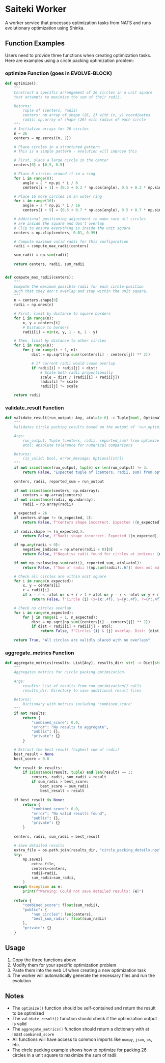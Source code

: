 # Saiteki Worker

A worker service that processes optimization tasks from NATS and runs evolutionary optimization using Shinka.

## Function Examples

Users need to provide three functions when creating optimization tasks. Here are examples using a circle packing optimization problem:

### optimize Function (goes in EVOLVE-BLOCK)

```python
def optimize():
    """
    Construct a specific arrangement of 26 circles in a unit square
    that attempts to maximize the sum of their radii.

    Returns:
        Tuple of (centers, radii)
        centers: np.array of shape (26, 2) with (x, y) coordinates
        radii: np.array of shape (26) with radius of each circle
    """
    # Initialize arrays for 26 circles
    n = 26
    centers = np.zeros((n, 2))

    # Place circles in a structured pattern
    # This is a simple pattern - evolution will improve this

    # First, place a large circle in the center
    centers[0] = [0.5, 0.5]

    # Place 8 circles around it in a ring
    for i in range(8):
        angle = 2 * np.pi * i / 8
        centers[i + 1] = [0.5 + 0.3 * np.cos(angle), 0.5 + 0.3 * np.sin(angle)]

    # Place 16 more circles in an outer ring
    for i in range(16):
        angle = 2 * np.pi * i / 16
        centers[i + 9] = [0.5 + 0.7 * np.cos(angle), 0.5 + 0.7 * np.sin(angle)]

    # Additional positioning adjustment to make sure all circles
    # are inside the square and don't overlap
    # Clip to ensure everything is inside the unit square
    centers = np.clip(centers, 0.01, 0.99)

    # Compute maximum valid radii for this configuration
    radii = compute_max_radii(centers)

    sum_radii = np.sum(radii)
    
    return centers, radii, sum_radii


def compute_max_radii(centers):
    """
    Compute the maximum possible radii for each circle position
    such that they don't overlap and stay within the unit square.
    """
    n = centers.shape[0]
    radii = np.ones(n)

    # First, limit by distance to square borders
    for i in range(n):
        x, y = centers[i]
        # Distance to borders
        radii[i] = min(x, y, 1 - x, 1 - y)

    # Then, limit by distance to other circles
    for i in range(n):
        for j in range(i + 1, n):
            dist = np.sqrt(np.sum((centers[i] - centers[j]) ** 2))

            # If current radii would cause overlap
            if radii[i] + radii[j] > dist:
                # Scale both radii proportionally
                scale = dist / (radii[i] + radii[j])
                radii[i] *= scale
                radii[j] *= scale

    return radii
```

### validate_result Function

```python
def validate_result(run_output: Any, atol=1e-6) -> Tuple[bool, Optional[str]]:
    """
    Validates circle packing results based on the output of 'run_optimization'.

    Args:
        run_output: Tuple (centers, radii, reported_sum) from optimize function
        atol: Absolute tolerance for numerical comparisons

    Returns:
        (is_valid: bool, error_message: Optional[str])
    """
    if not isinstance(run_output, tuple) or len(run_output) != 3:
        return False, "Expected tuple of (centers, radii, sum) from optimize function"
    
    centers, radii, reported_sum = run_output
    
    if not isinstance(centers, np.ndarray):
        centers = np.array(centers)
    if not isinstance(radii, np.ndarray):
        radii = np.array(radii)

    n_expected = 26
    if centers.shape != (n_expected, 2):
        return False, f"Centers shape incorrect. Expected ({n_expected}, 2), got {centers.shape}"
    
    if radii.shape != (n_expected,):
        return False, f"Radii shape incorrect. Expected ({n_expected},), got {radii.shape}"

    if np.any(radii < 0):
        negative_indices = np.where(radii < 0)[0]
        return False, f"Negative radii found for circles at indices: {negative_indices}"

    if not np.isclose(np.sum(radii), reported_sum, atol=atol):
        return False, f"Sum of radii ({np.sum(radii):.6f}) does not match reported ({reported_sum:.6f})"

    # Check all circles are within unit square
    for i in range(n_expected):
        x, y = centers[i]
        r = radii[i]
        if x - r < -atol or x + r > 1 + atol or y - r < -atol or y + r > 1 + atol:
            return False, f"Circle {i} (x={x:.4f}, y={y:.4f}, r={r:.4f}) is outside unit square"

    # Check no circles overlap
    for i in range(n_expected):
        for j in range(i + 1, n_expected):
            dist = np.sqrt(np.sum((centers[i] - centers[j]) ** 2))
            if dist < radii[i] + radii[j] - atol:
                return False, f"Circles {i} & {j} overlap. Dist: {dist:.4f}, Sum Radii: {(radii[i] + radii[j]):.4f}"
    
    return True, "All circles are validly placed with no overlaps"
```

### aggregate_metrics Function

```python
def aggregate_metrics(results: List[Any], results_dir: str) -> Dict[str, Any]:
    """
    Aggregates metrics for circle packing optimization.
    
    Args:
        results: List of results from run_optimization() calls
        results_dir: Directory to save additional result files
        
    Returns:
        Dictionary with metrics including 'combined_score'
    """
    if not results:
        return {
            "combined_score": 0.0, 
            "error": "No results to aggregate",
            "public": {},
            "private": {}
        }

    # Extract the best result (highest sum of radii)
    best_result = None
    best_score = 0.0
    
    for result in results:
        if isinstance(result, tuple) and len(result) == 3:
            centers, radii, sum_radii = result
            if sum_radii > best_score:
                best_score = sum_radii
                best_result = result
    
    if best_result is None:
        return {
            "combined_score": 0.0,
            "error": "No valid results found",
            "public": {},
            "private": {}
        }
    
    centers, radii, sum_radii = best_result
        
    # Save detailed results
    extra_file = os.path.join(results_dir, "circle_packing_details.npz")
    try:
        np.savez(
            extra_file,
            centers=centers,
            radii=radii,
            sum_radii=sum_radii,
        )
    except Exception as e:
        print(f"Warning: Could not save detailed results: {e}")
    
    return {
        "combined_score": float(sum_radii),
        "public": {
            "num_circles": len(centers),
            "best_sum_radii": float(sum_radii)
        },
        "private": {}
    }
```

## Usage

1. Copy the three functions above
2. Modify them for your specific optimization problem
3. Paste them into the web UI when creating a new optimization task
4. The worker will automatically generate the necessary files and run the evolution

## Notes

- The `optimize()` function should be self-contained and return the result to be optimized
- The `validate_result()` function should check if the optimization output is valid
- The `aggregate_metrics()` function should return a dictionary with at least `combined_score`
- All functions will have access to common imports like `numpy`, `json`, `os`, etc.
- The circle packing example shows how to optimize for packing 26 circles in a unit square to maximize the sum of radii

